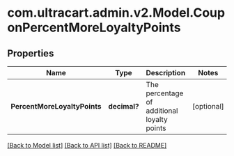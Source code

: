 # com.ultracart.admin.v2.Model.CouponPercentMoreLoyaltyPoints
## Properties

Name | Type | Description | Notes
------------ | ------------- | ------------- | -------------
**PercentMoreLoyaltyPoints** | **decimal?** | The percentage of additional loyalty points | [optional] 


[[Back to Model list]](../README.md#documentation-for-models) [[Back to API list]](../README.md#documentation-for-api-endpoints) [[Back to README]](../README.md)

